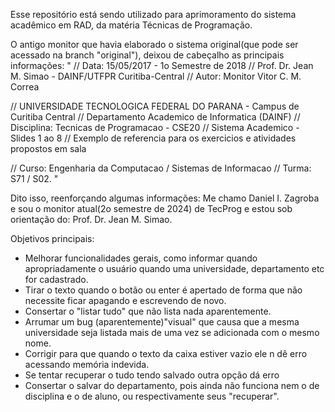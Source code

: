 Esse repositório está sendo utilizado para aprimoramento do sistema acadêmico em RAD, da matéria Técnicas de Programação.

O antigo monitor que havia elaborado o sistema original(que pode ser acessado na branch "original"), deixou de cabeçalho as principais informações:
" // Data: 15/05/2017 - 1o Semestre de 2018
// Prof. Dr. Jean M. Simao - DAINF/UTFPR Curitiba-Central
// Autor: Monitor Vitor C. M. Correa

// UNIVERSIDADE TECNOLOGICA FEDERAL DO PARANA - Campus de Curitiba Central
// Departamento Academico de Informatica (DAINF)
// Disciplina: Tecnicas de Programacao - CSE20
// Sistema Academico - Slides 1 ao 8
// Exemplo de referencia para os exercicios e atividades propostos em sala

// Curso: Engenharia da Computacao / Sistemas de Informacao
// Turma: S71 / S02. "

Dito isso, reenforçando algumas informações:
Me chamo Daniel I. Zagroba e sou o monitor atual(2o semestre de 2024) de TecProg e estou sob orientação do: Prof. Dr. Jean M. Simao.

Objetivos principais:
- Melhorar funcionalidades gerais, como informar quando apropriadamente o usuário quando uma universidade, departamento etc for cadastrado.
- Tirar o texto quando o botão ou enter é apertado de forma que não necessite ficar apagando e escrevendo de novo.
- Consertar o "listar tudo" que não lista nada aparentemente.
- Arrumar um bug (aparentemente)"visual" que causa que a mesma universidade seja listada mais de uma vez se adicionada com o mesmo nome.
- Corrigir para que quando o texto da caixa estiver vazio ele n dê erro acessando memória indevida.
- Se tentar recuperar o tudo tendo salvado outra opção dá erro
- Consertar o salvar do departamento, pois ainda não funciona nem o de disciplina e o de aluno, ou respectivamente seus "recuperar".


